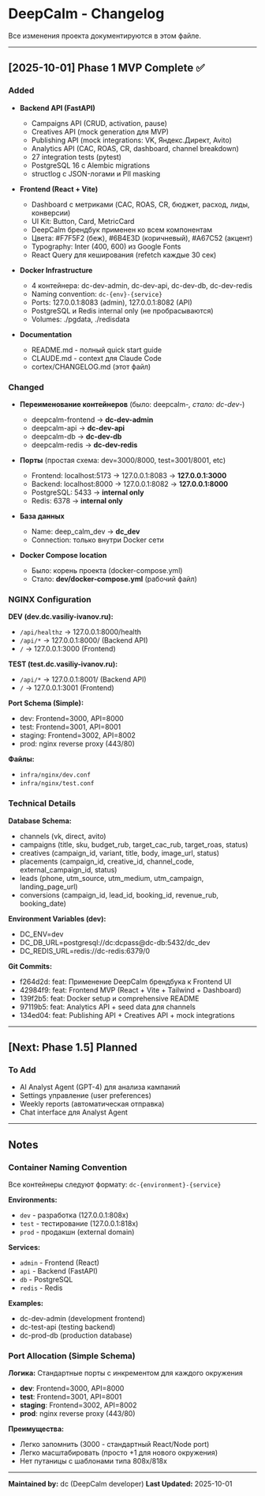 # DeepCalm - Changelog

Все изменения проекта документируются в этом файле.

---

## [2025-10-01] Phase 1 MVP Complete ✅

### Added
- **Backend API (FastAPI)**
  - Campaigns API (CRUD, activation, pause)
  - Creatives API (mock generation для MVP)
  - Publishing API (mock integrations: VK, Яндекс.Директ, Avito)
  - Analytics API (CAC, ROAS, CR, dashboard, channel breakdown)
  - 27 integration tests (pytest)
  - PostgreSQL 16 с Alembic migrations
  - structlog с JSON-логами и PII masking

- **Frontend (React + Vite)**
  - Dashboard с метриками (CAC, ROAS, CR, бюджет, расход, лиды, конверсии)
  - UI Kit: Button, Card, MetricCard
  - DeepCalm брендбук применен ко всем компонентам
  - Цвета: #F7F5F2 (беж), #6B4E3D (коричневый), #A67C52 (акцент)
  - Typography: Inter (400, 600) из Google Fonts
  - React Query для кеширования (refetch каждые 30 сек)

- **Docker Infrastructure**
  - 4 контейнера: dc-dev-admin, dc-dev-api, dc-dev-db, dc-dev-redis
  - Naming convention: `dc-{env}-{service}`
  - Ports: 127.0.0.1:8083 (admin), 127.0.0.1:8082 (API)
  - PostgreSQL и Redis internal only (не пробрасываются)
  - Volumes: ./pgdata, ./redisdata

- **Documentation**
  - README.md - полный quick start guide
  - CLAUDE.md - context для Claude Code
  - cortex/CHANGELOG.md (этот файл)

### Changed
- **Переименование контейнеров** (было: deepcalm-*, стало: dc-dev-*)
  - deepcalm-frontend → **dc-dev-admin**
  - deepcalm-api → **dc-dev-api**
  - deepcalm-db → **dc-dev-db**
  - deepcalm-redis → **dc-dev-redis**

- **Порты** (простая схема: dev=3000/8000, test=3001/8001, etc)
  - Frontend: localhost:5173 → 127.0.0.1:8083 → **127.0.0.1:3000**
  - Backend: localhost:8000 → 127.0.0.1:8082 → **127.0.0.1:8000**
  - PostgreSQL: 5433 → **internal only**
  - Redis: 6378 → **internal only**

- **База данных**
  - Name: deep_calm_dev → **dc_dev**
  - Connection: только внутри Docker сети

- **Docker Compose location**
  - Было: корень проекта (docker-compose.yml)
  - Стало: **dev/docker-compose.yml** (рабочий файл)

### NGINX Configuration

**DEV (dev.dc.vasiliy-ivanov.ru):**
- `/api/healthz` → 127.0.0.1:8000/health
- `/api/*` → 127.0.0.1:8000/ (Backend API)
- `/` → 127.0.0.1:3000 (Frontend)

**TEST (test.dc.vasiliy-ivanov.ru):**
- `/api/*` → 127.0.0.1:8001/ (Backend API)
- `/` → 127.0.0.1:3001 (Frontend)

**Port Schema (Simple):**
- dev: Frontend=3000, API=8000
- test: Frontend=3001, API=8001
- staging: Frontend=3002, API=8002
- prod: nginx reverse proxy (443/80)

**Файлы:**
- `infra/nginx/dev.conf`
- `infra/nginx/test.conf`

### Technical Details

**Database Schema:**
- channels (vk, direct, avito)
- campaigns (title, sku, budget_rub, target_cac_rub, target_roas, status)
- creatives (campaign_id, variant, title, body, image_url, status)
- placements (campaign_id, creative_id, channel_code, external_campaign_id, status)
- leads (phone, utm_source, utm_medium, utm_campaign, landing_page_url)
- conversions (campaign_id, lead_id, booking_id, revenue_rub, booking_date)

**Environment Variables (dev):**
- DC_ENV=dev
- DC_DB_URL=postgresql://dc:dcpass@dc-db:5432/dc_dev
- DC_REDIS_URL=redis://dc-redis:6379/0

**Git Commits:**
- f264d2d: feat: Применение DeepCalm брендбука к Frontend UI
- 42984f9: feat: Frontend MVP (React + Vite + Tailwind + Dashboard)
- 139f2b5: feat: Docker setup и comprehensive README
- 97119b5: feat: Analytics API + seed data для channels
- 134ed04: feat: Publishing API + Creatives API + mock integrations

---

## [Next: Phase 1.5] Planned

### To Add
- AI Analyst Agent (GPT-4) для анализа кампаний
- Settings управление (user preferences)
- Weekly reports (автоматическая отправка)
- Chat interface для Analyst Agent

---

## Notes

### Container Naming Convention
Все контейнеры следуют формату: `dc-{environment}-{service}`

**Environments:**
- `dev` - разработка (127.0.0.1:808x)
- `test` - тестирование (127.0.0.1:818x)
- `prod` - продакшн (external domain)

**Services:**
- `admin` - Frontend (React)
- `api` - Backend (FastAPI)
- `db` - PostgreSQL
- `redis` - Redis

**Examples:**
- dc-dev-admin (development frontend)
- dc-test-api (testing backend)
- dc-prod-db (production database)

### Port Allocation (Simple Schema)
**Логика:** Стандартные порты с инкрементом для каждого окружения

- **dev**: Frontend=3000, API=8000
- **test**: Frontend=3001, API=8001
- **staging**: Frontend=3002, API=8002
- **prod**: nginx reverse proxy (443/80)

**Преимущества:**
- Легко запомнить (3000 - стандартный React/Node port)
- Легко масштабировать (просто +1 для нового окружения)
- Нет путаницы с шаблонами типа 808x/818x

---

**Maintained by:** dc (DeepCalm developer)
**Last Updated:** 2025-10-01
